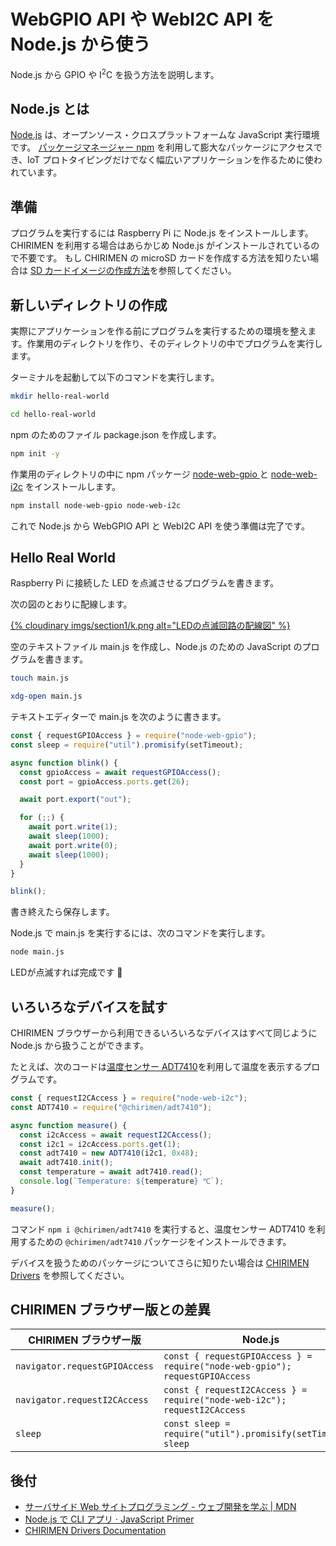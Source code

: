# WebGPIO API や WebI2C API を Node.js から使う

Node.js から GPIO や I<sup>2</sup>C を扱う方法を説明します。

## Node.js とは

[Node.js](https://nodejs.org/) は、オープンソース・クロスプラットフォームな JavaScript 実行環境です。
[パッケージマネージャー npm](https://www.npmjs.com/) を利用して膨大なパッケージにアクセスでき、IoT プロトタイピングだけでなく幅広いアプリケーションを作るために使われています。

## 準備

プログラムを実行するには Raspberry Pi に Node.js をインストールします。CHIRIMEN を利用する場合はあらかじめ Node.js がインストールされているので不要です。
もし CHIRIMEN の microSD カードを作成する方法を知りたい場合は [SD カードイメージの作成方法](sdcard.md)を参照してください。

## 新しいディレクトリの作成

実際にアプリケーションを作る前にプログラムを実行するための環境を整えます。作業用のディレクトリを作り、そのディレクトリの中でプログラムを実行します。

ターミナルを起動して以下のコマンドを実行します。

```sh
mkdir hello-real-world
```

```sh
cd hello-real-world
```

npm のためのファイル package.json を作成します。

```sh
npm init -y
```

作業用のディレクトリの中に npm パッケージ [node-web-gpio
](https://www.npmjs.com/package/node-web-gpio) と [node-web-i2c](https://www.npmjs.com/package/node-web-i2c) をインストールします。

```sh
npm install node-web-gpio node-web-i2c
```

これで Node.js から WebGPIO API と WebI2C API を使う準備は完了です。

## Hello Real World

Raspberry Pi に接続した LED を点滅させるプログラムを書きます。

次の図のとおりに配線します。

[{% cloudinary imgs/section1/k.png alt="LEDの点滅回路の配線図" %}](imgs/section1/k.png)

空のテキストファイル main.js を作成し、Node.js のための JavaScript のプログラムを書きます。

```sh
touch main.js
```

```sh
xdg-open main.js
```

テキストエディターで main.js を次のように書きます。

```js
const { requestGPIOAccess } = require("node-web-gpio");
const sleep = require("util").promisify(setTimeout);

async function blink() {
  const gpioAccess = await requestGPIOAccess();
  const port = gpioAccess.ports.get(26);

  await port.export("out");

  for (;;) {
    await port.write(1);
    await sleep(1000);
    await port.write(0);
    await sleep(1000);
  }
}

blink();
```

書き終えたら保存します。

Node.js で main.js を実行するには、次のコマンドを実行します。

```sh
node main.js
```

LEDが点滅すれば完成です 🎉

## いろいろなデバイスを試す

CHIRIMEN ブラウザーから利用できるいろいろなデバイスはすべて同じように Node.js から扱うことができます。

たとえば、次のコードは[温度センサー ADT7410](http://akizukidenshi.com/catalog/g/gM-06675/)を利用して温度を表示するプログラムです。

```js
const { requestI2CAccess } = require("node-web-i2c");
const ADT7410 = require("@chirimen/adt7410");

async function measure() {
  const i2cAccess = await requestI2CAccess();
  const i2c1 = i2cAccess.ports.get(1);
  const adt7410 = new ADT7410(i2c1, 0x48);
  await adt7410.init();
  const temperature = await adt7410.read();
  console.log(`Temperature: ${temperature} ℃`);
}

measure();
```

コマンド `npm i @chirimen/adt7410` を実行すると、温度センサー ADT7410 を利用するための `@chirimen/adt7410` パッケージをインストールできます。

デバイスを扱うためのパッケージについてさらに知りたい場合は [CHIRIMEN Drivers](https://github.com/chirimen-oh/chirimen-drivers) を参照してください。

## CHIRIMEN ブラウザー版との差異

| CHIRIMEN ブラウザー版         | Node.js                                                                       |
| ----------------------------- | ----------------------------------------------------------------------------- |
| `navigator.requestGPIOAccess` | `const { requestGPIOAccess } = require("node-web-gpio");` `requestGPIOAccess` |
| `navigator.requestI2CAccess`  | `const { requestI2CAccess } = require("node-web-i2c");` `requestI2CAccess`    |
| `sleep`                       | `const sleep = require("util").promisify(setTimeout);` `sleep`                |

## 後付

- [サーバサイド Web サイトプログラミング - ウェブ開発を学ぶ | MDN](https://developer.mozilla.org/ja/docs/Learn/Server-side)
- [Node.js で CLI アプリ · JavaScript Primer](https://jsprimer.net/use-case/nodecli/)
- [CHIRIMEN Drivers Documentation](https://chirimen.org/chirimen-drivers/)
